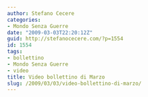 ```yaml
---
author: Stefano Cecere
categories:
- Mondo Senza Guerre
date: "2009-03-03T22:20:12Z"
guid: http://stefanocecere.com/?p=1554
id: 1554
tags:
- bollettino
- Mondo Senza Guerre
- video
title: Video bollettino di Marzo
slug: /2009/03/03/video-bollettino-di-marzo/
---
```


